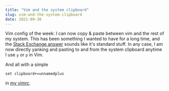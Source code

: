 ```yaml
---
title: "Vim and the system clipboard"
slug: vim-and-the-system-clipboard
date: 2021-09-30
---
```



Vim config of the week: I can now copy & paste between vim and the rest of my system. This has been something I wanted
to have for a long time, and the [Stack Exchange answer](https://vi.stackexchange.com/a/96) sounds like it's standard
stuff. In any case, I am now directly yanking and pasting to and from the system clipboard anytime I use <code>y</code>
or <code>p</code> in Vim.

And all with a simple

```
set clipboard+=unnamedplus
```

in [my vimrc](https://codeberg.org/flowfx/dotfiles/commit/b351a3264961f7d901897c6a29285fd45566f550).
